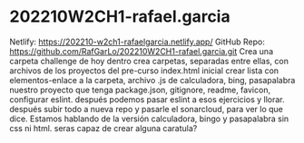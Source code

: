 # 202210W2CH1-rafael.garcia
Netlify: https://202210-w2ch1-rafaelgarcia.netlify.app/
GitHub Repo: https://github.com/RafGarLo/202210W2CH1-rafael.garcia.git
Crea una carpeta challenge de hoy
dentro crea carpetas, separadas entre ellas, con archivos de los proyectos del pre-curso
index.html inicial
crear lista con elementos-enlace a la carpeta, archivo .js de calculadora, bing, pasapalabra
nuestro proyecto que tenga package.json, gitignore, readme, favicon, configurar eslint. 
después podemos pasar eslint a esos ejercicios y llorar. 
después subir todo a nueva repo y pasarle el sonarcloud, para ver lo que dice.
Estamos hablando de la versión calculadora, bingo y pasapalabra sin css ni html.
seras capaz de crear alguna caratula?  
